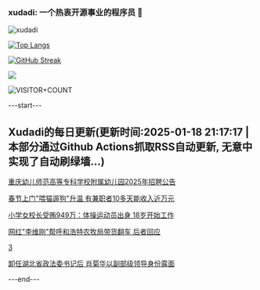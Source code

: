 ### xudadi: 一个热衷开源事业的程序员 👋

![xudadi](https://github-readme-stats-git-masterorgs-github-readme-stats-team.vercel.app/api?username=xudadi)

[![Top Langs](https://github-readme-stats.vercel.app/api/top-langs/?username=xudadi)](https://github.com/anuraghazra/github-readme-stats)

[![GitHub Streak](https://streak-stats.demolab.com?user=xudadi&locale=zh_Hans)](https://git.io/streak-stats)

![](https://raw.githubusercontent.com/xudadi/xudadi/main/assets/github-contribution-grid-snake.svg)

![VISITOR+COUNT](https://komarev.com/ghpvc/?username=xudadi&label=VISITOR+COUNT)


---start---

## Xudadi的每日更新(更新时间:2025-01-18 21:17:17 | 本部分通过Github Actions抓取RSS自动更新, 无意中实现了自动刷绿墙...)

[重庆幼儿师范高等专科学校附属幼儿园2025年招聘公告](https://www.gongkaoleida.com/article/2269537)

[春节上门"喂猫遛狗"升温 有兼职者10多天能收入近万元](https://m.163.com/news/article/JM753MFU051492T3.html)

[小学女校长受贿949万：体操运动员出身 18岁开始工作](https://m.163.com/news/article/JM6CN9IM0530M570.html)

[网红"李维刚"帮呼和浩特农牧局带货翻车 后者回应](https://m.163.com/news/article/JM6NL5LK051492T3.html)

[3](https://m.163.com/touch/news/sub/domestic)

[卸任湖北省政法委书记后 肖菊华以副部级领导身份露面](https://m.163.com/news/article/JM6KBJ150514R9P4.html)

---end---
